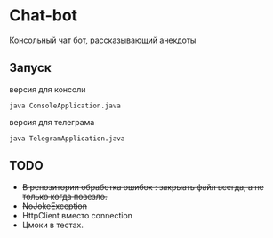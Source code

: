 # Chat-bot

Консольный чат бот, рассказывающий анекдоты


## Запуск

версия для консоли
```
java ConsoleApplication.java
```

версия для телеграма
```
java TelegramApplication.java
```

## TODO

+ <del> В репозитории обработка ошибок : закрыать файл всегда, а не только когда повезло.</del>
+ <del> NoJokeException </del>
+ HttpClient вместо connection
+ Цмоки в тестах.